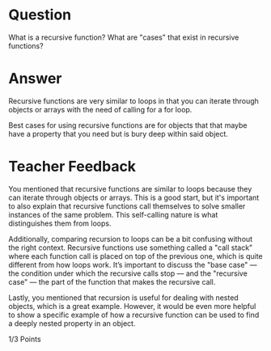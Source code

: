 # Question

What is a recursive function? What are "cases" that exist in recursive functions?

# Answer

Recursive functions are very similar to loops in that you can iterate through objects or arrays with the need of calling for a for loop. 

Best cases for using recursive functions are for objects that that maybe have a property that you need but is bury deep within said object.

# Teacher Feedback
You mentioned that recursive functions are similar to loops because they can iterate through objects or arrays. This is a good start, but it's important to also explain that recursive functions call themselves to solve smaller instances of the same problem. This self-calling nature is what distinguishes them from loops.

Additionally, comparing recursion to loops can be a bit confusing without the right context. Recursive functions use something called a "call stack" where each function call is placed on top of the previous one, which is quite different from how loops work. It’s important to discuss the "base case" — the condition under which the recursive calls stop — and the "recursive case" — the part of the function that makes the recursive call.

Lastly, you mentioned that recursion is useful for dealing with nested objects, which is a great example. However, it would be even more helpful to show a specific example of how a recursive function can be used to find a deeply nested property in an object. 

1/3 Points